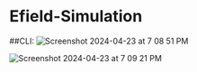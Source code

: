 # Efield-Simulation


##CLI:
![Screenshot 2024-04-23 at 7 08 51 PM](https://github.com/arjunchandra2/Efield-Simulation/assets/144268250/ad52a4d0-aff8-4462-bd6f-a447bad4f2f7)

![Screenshot 2024-04-23 at 7 09 21 PM](https://github.com/arjunchandra2/Efield-Simulation/assets/144268250/ef89e5c9-61b0-4ddc-a49b-e0d69fa0aac3)
